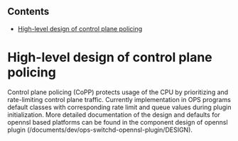 ## Contents

  * [High-level design of control plane policing](#high-level-design-of-control-plane-policing)

# High-level design of control plane policing
Control plane policing (CoPP) protects usage of the CPU by prioritizing and rate-limiting control plane traffic. Currently implementation in OPS programs default classes with corresponding rate limit and queue values during plugin initialization. More detailed documentation of the design and defaults for opennsl based platforms can be found in the component design of opennsl plugin (/documents/dev/ops-switchd-opennsl-plugin/DESIGN).
